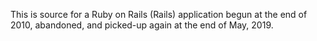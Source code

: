 This is source for a Ruby on Rails (Rails) application begun at the end of 2010,
abandoned, and picked-up again at the end of May, 2019.
